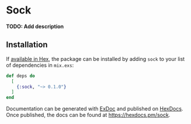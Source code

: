 # Sock

**TODO: Add description**

## Installation

If [available in Hex](https://hex.pm/docs/publish), the package can be installed
by adding `sock` to your list of dependencies in `mix.exs`:

```elixir
def deps do
  [
    {:sock, "~> 0.1.0"}
  ]
end
```

Documentation can be generated with [ExDoc](https://github.com/elixir-lang/ex_doc)
and published on [HexDocs](https://hexdocs.pm). Once published, the docs can
be found at <https://hexdocs.pm/sock>.

